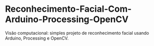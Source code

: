 # Reconhecimento-Facial-Com-Arduino-Processing-OpenCV
Visão computacional: simples projeto de reconhecimento facial usando Arduino, Processing e OpenCV.
